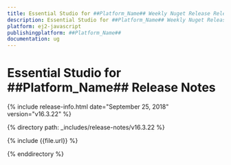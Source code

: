 ```yaml
---
title: Essential Studio for ##Platform_Name## Weekly Nuget Release Release Notes  
description: Essential Studio for ##Platform_Name## Weekly Nuget Release Release Notes  
platform: ej2-javascript
publishingplatform: ##Platform_Name##
documentation: ug
---
```


# Essential Studio for  ##Platform_Name##  Release Notes  

{% include release-info.html date="September 25, 2018"   version="v16.3.22"  %} 

{% directory path: _includes/release-notes/v16.3.22 %}

{% include {{file.url}} %}

{% enddirectory %}
